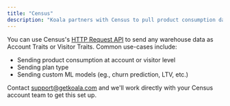 ```yaml
---
title: "Census"
description: "Koala partners with Census to pull product consumption data and other critical warehouse data into Koala."
---
```


You can use Census's <a href="https://docs.getcensus.com/destinations/available-destinations/http-request">HTTP Request API</a> to send any warehouse data as Account Traits or Visitor Traits.  Common use-cases include:

- Sending product consumption at account or visitor level
- Sending plan type
- Sending custom ML models (eg., churn prediction, LTV, etc.)

Contact support@getkoala.com and we'll work directly with your Census account team to get this set up.
